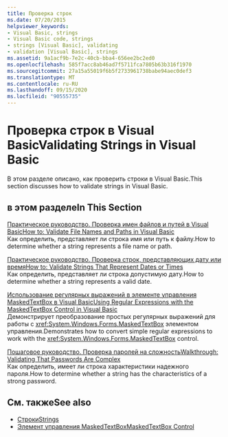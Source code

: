```yaml
---
title: Проверка строк
ms.date: 07/20/2015
helpviewer_keywords:
- Visual Basic, strings
- Visual Basic code, strings
- strings [Visual Basic], validating
- validation [Visual Basic], strings
ms.assetid: 9a1acf9b-7e2c-40cb-bba4-656ee2bc2ed0
ms.openlocfilehash: 585f7acc8ab46ad7f5711fca7805b63b316f1970
ms.sourcegitcommit: 27a15a55019f6b5f2733961738babe94aec0def3
ms.translationtype: MT
ms.contentlocale: ru-RU
ms.lasthandoff: 09/15/2020
ms.locfileid: "90555735"
---
```

# <a name="validating-strings-in-visual-basic"></a><span data-ttu-id="0f3ac-102">Проверка строк в Visual Basic</span><span class="sxs-lookup"><span data-stu-id="0f3ac-102">Validating Strings in Visual Basic</span></span>
<span data-ttu-id="0f3ac-103">В этом разделе описано, как проверить строки в Visual Basic.</span><span class="sxs-lookup"><span data-stu-id="0f3ac-103">This section discusses how to validate strings in Visual Basic.</span></span>  
  
## <a name="in-this-section"></a><span data-ttu-id="0f3ac-104">в этом разделе</span><span class="sxs-lookup"><span data-stu-id="0f3ac-104">In This Section</span></span>  
 [<span data-ttu-id="0f3ac-105">Практическое руководство. Проверка имен файлов и путей в Visual Basic</span><span class="sxs-lookup"><span data-stu-id="0f3ac-105">How to: Validate File Names and Paths in Visual Basic</span></span>](how-to-validate-file-names-and-paths.md)  
 <span data-ttu-id="0f3ac-106">Как определить, представляет ли строка имя или путь к файлу.</span><span class="sxs-lookup"><span data-stu-id="0f3ac-106">How to determine whether a string represents a file name or path.</span></span>  
  
 [<span data-ttu-id="0f3ac-107">Практическое руководство. Проверка строк, представляющих дату или время</span><span class="sxs-lookup"><span data-stu-id="0f3ac-107">How to: Validate Strings That Represent Dates or Times</span></span>](how-to-validate-strings-that-represent-dates-or-times.md)  
 <span data-ttu-id="0f3ac-108">Как определить, представляет ли строка допустимую дату.</span><span class="sxs-lookup"><span data-stu-id="0f3ac-108">How to determine whether a string represents a valid date.</span></span>  
  
 [<span data-ttu-id="0f3ac-109">Использование регулярных выражений в элементе управления MaskedTextBox в Visual Basic</span><span class="sxs-lookup"><span data-stu-id="0f3ac-109">Using Regular Expressions with the MaskedTextBox Control in Visual Basic</span></span>](using-regular-expressions-with-the-maskedtextbox-control.md)  
 <span data-ttu-id="0f3ac-110">Демонстрирует преобразование простых регулярных выражений для работы с <xref:System.Windows.Forms.MaskedTextBox> элементом управления.</span><span class="sxs-lookup"><span data-stu-id="0f3ac-110">Demonstrates how to convert simple regular expressions to work with the <xref:System.Windows.Forms.MaskedTextBox> control.</span></span>  
  
 [<span data-ttu-id="0f3ac-111">Пошаговое руководство. Проверка паролей на сложность</span><span class="sxs-lookup"><span data-stu-id="0f3ac-111">Walkthrough: Validating That Passwords Are Complex</span></span>](walkthrough-validating-that-passwords-are-complex.md)  
 <span data-ttu-id="0f3ac-112">Как определить, имеет ли строка характеристики надежного пароля.</span><span class="sxs-lookup"><span data-stu-id="0f3ac-112">How to determine whether a string has the characteristics of a strong password.</span></span>  
  
## <a name="see-also"></a><span data-ttu-id="0f3ac-113">См. также</span><span class="sxs-lookup"><span data-stu-id="0f3ac-113">See also</span></span>

- [<span data-ttu-id="0f3ac-114">Строки</span><span class="sxs-lookup"><span data-stu-id="0f3ac-114">Strings</span></span>](index.md)
- [<span data-ttu-id="0f3ac-115">Элемент управления MaskedTextBox</span><span class="sxs-lookup"><span data-stu-id="0f3ac-115">MaskedTextBox Control</span></span>](/dotnet/desktop/winforms/controls/maskedtextbox-control-windows-forms)
